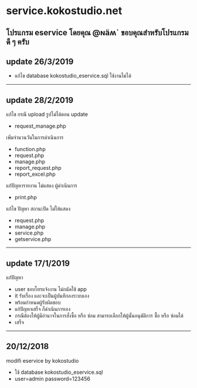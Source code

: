 # service.kokostudio.net
โปรแกรม eservice โดยคุณ @ɴäʍ` ขอบคุณสำหรับโปรแกรมดี ๆ ครับ
-----
update 26/3/2019
-----
- แก้ไข database kokostudio_eservice.sql ใช้งานไม่ได้
-----
update 28/2/2019
-----
แก้ไข กรณี upload รูปไม่ได้ตอน update
- request_manage.php

เพิ่มจำนวนวันในการดำเนินการ
- function.php
- request.php
- manage.php
- report_request.php
- report_excel.php

แก้ปัญหารายงาน ไม่แสดง ผู้ดำเนินการ
- print.php

แก้ไข ปัญหา สถานะปิด ไม่ให้แสดง
- request.php
- manage.php
- service.php
- getservice.php
-----
update 17/1/2019
-----
แก้ปัญหา 
- user ชอบโทรแจ้งงาน ไม่ถนัดใช้ app
- it รับเรื่อง และจะเป็นผู้บันทึกลงระบบเอง 
- พร้อมกำหนดผู้รับผิดชอบ
- แก้ปัญหาเสร็จ ก็ดำเนินการเอง
- กรณีต้องให้ผู้มีอำนาจในการสั่งซื้อ หรือ ซ่อม สามารถเลือกให้ผู้นั้นอนุมัติการ ซื้่อ หรือ ซ่อมได้
- เสร็จ
-----
20/12/2018
-----
modifi eservice by kokostudio
- ใช้ database kokostudio_eservice.sql 
- user=admin password=123456
